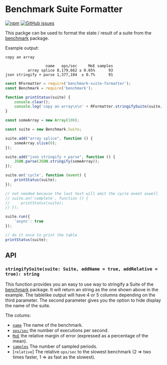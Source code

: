 # Benchmark Suite Formatter

[![npm](https://img.shields.io/npm/v/benchmark-suite-formatter.svg)](https://www.npmjs.com/package/benchmark-suite-formatter)
[![GitHub issues](https://img.shields.io/github/issues/Feirell/benchmark-suite-formatter.svg)](https://github.com/Feirell/benchmark-suite-formatter/issues)

This packge can be used to format the state / result of a suite from the [benchmark](https://www.npmjs.com/package/benchmark) package.

Example output:

```text
copy an array

                  name   ops/sec     MoE samples
          array splice 8,179,662 ± 0.65%      93
json stringify + parse 1,377,104  ± 0.7%      91
```

```js
const RFormatter = require('benchmark-suite-formatter');
const Benchmark = require('benchmark');

function printStatus(suite) {
    console.clear();
    console.log('copy an array\n\n' + RFormatter.stringifySuite(suite, false, false));
}

const someArray = new Array(100);

const suite = new Benchmark.Suite;

suite.add("array splice", function () {
    someArray.slice(0);
});

suite.add("json stringify + parse", function () {
    JSON.parse(JSON.stringify(someArray));
});

suite.on('cycle', function (event) {
    printStatus(suite);
});

// not needed because the last test will emit the cycle event aswell
// suite.on('complete', function () {
//     printStatus(suite);
// });

suite.run({
    'async': true
});

// do it once to print the table
printStatus(suite);
```

## API

### `stringifySuite(suite: Suite, addName = true, addRelative = true): string`

This function provides you an easy to use way to stringify a Suite of the [benchmark](https://www.npmjs.com/package/benchmark) package. It will return an string as the one shown above in the example. The tablelike output will have 4 or 5 columns depending on the third parameter. The second parameter gives you the option to hide display the name of the suite.

The colums:

- [`name`](https://benchmarkjs.com/docs#options_name) The name of the benchmark.
- [`ops/sec`](https://benchmarkjs.com/docs#prototype_hz) the number of executions per second.
- [`MoE`](https://benchmarkjs.com/docs#stats_rme) the relative margin of error (expressed as a percentage of the mean).
- [`samples`](https://benchmarkjs.com/docs#stats_sample) The number of sampled periods.
- [`relative`] The relative `ops/sec` to the slowest benchmark (2 => two times faster, 1 => as fast as the slowest).